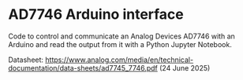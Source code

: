 # AD7746 Arduino interface
Code to control and communicate an Analog Devices AD7746 with an Arduino and read the output from it with a Python Jupyter Notebook.

Datasheet: https://www.analog.com/media/en/technical-documentation/data-sheets/ad7745_7746.pdf (24 June 2025)
